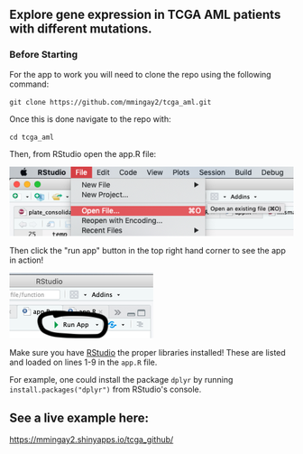 ## Explore gene expression in TCGA AML patients with different mutations.

### Before Starting

For the app to work you will need to clone the repo using the following command:

`git clone https://github.com/mmingay2/tcga_aml.git`

Once this is done navigate to the repo with: 

`cd tcga_aml`

Then, from RStudio open the app.R file:

![open file](https://github.com/mmingay2/tcga_aml/blob/master/img/openfile.png "Open File")

Then click the "run app" button in the top right hand corner to see the app in action!

![run app](https://github.com/mmingay2/tcga_aml/blob/master/img/runapp.png "Run App")


Make sure you have [RStudio](https://rstudio.com/products/rstudio/download/) the proper libraries installed! These are listed and loaded on lines 1-9 in the `app.R` file. 

For example, one could install the package `dplyr` by running `install.packages("dplyr")` from RStudio's console.

## See a live example here:

https://mmingay2.shinyapps.io/tcga_github/

